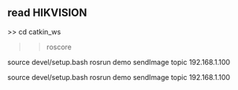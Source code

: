 ## read HIKVISION
\>\> cd catkin_ws<br>
>> roscore<br>

source devel/setup.bash
rosrun demo sendImage topic 192.168.1.100

source devel/setup.bash
rosrun demo sendImage topic 192.168.1.100
